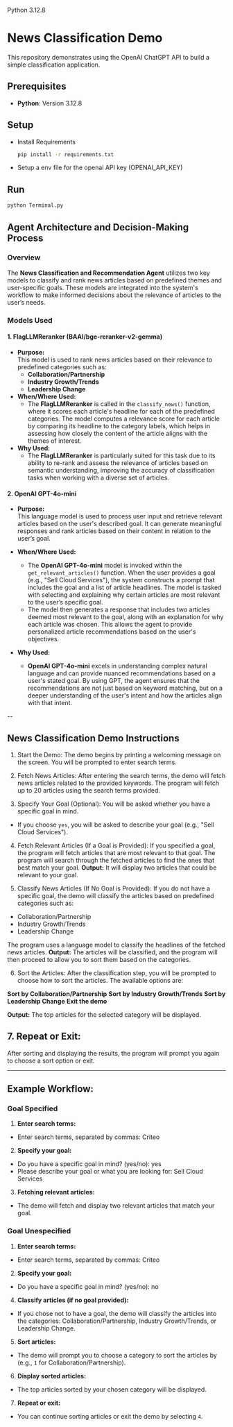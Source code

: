 Python 3.12.8
# News Classification Demo

This repository demonstrates using the OpenAI ChatGPT API to build a simple classification application.

## Prerequisites
- **Python**: Version 3.12.8
 
## Setup
- Install Requirements
  ```bash
  pip install -r requirements.txt
  ```
- Setup a env file for the openai API key (OPENAI_API_KEY)

## Run
```bash
python Terminal.py
```

## Agent Architecture and Decision-Making Process

### Overview

The **News Classification and Recommendation Agent** utilizes two key models to classify and rank news articles based on predefined themes and user-specific goals. These models are integrated into the system's workflow to make informed decisions about the relevance of articles to the user’s needs.

### Models Used

#### 1. **FlagLLMReranker (BAAI/bge-reranker-v2-gemma)**

- **Purpose:**  
  This model is used to rank news articles based on their relevance to predefined categories such as:
  - **Collaboration/Partnership**
  - **Industry Growth/Trends**
  - **Leadership Change**
- **When/Where Used:**
  - The **FlagLLMReranker** is called in the `classify_news()` function, where it scores each article's headline for each of the predefined categories. The model computes a relevance score for each article by comparing its headline to the category labels, which helps in assessing how closely the content of the article aligns with the themes of interest.
- **Why Used:**
  - The **FlagLLMReranker** is particularly suited for this task due to its ability to re-rank and assess the relevance of articles based on semantic understanding, improving the accuracy of classification tasks when working with a diverse set of articles.

#### 2. **OpenAI GPT-4o-mini**

- **Purpose:**  
  This language model is used to process user input and retrieve relevant articles based on the user's described goal. It can generate meaningful responses and rank articles based on their content in relation to the user’s goal.
- **When/Where Used:**

  - The **OpenAI GPT-4o-mini** model is invoked within the `get_relevant_articles()` function. When the user provides a goal (e.g., "Sell Cloud Services"), the system constructs a prompt that includes the goal and a list of article headlines. The model is tasked with selecting and explaining why certain articles are most relevant to the user’s specific goal.
  - The model then generates a response that includes two articles deemed most relevant to the goal, along with an explanation for why each article was chosen. This allows the agent to provide personalized article recommendations based on the user's objectives.

- **Why Used:**
  - **OpenAI GPT-4o-mini** excels in understanding complex natural language and can provide nuanced recommendations based on a user's stated goal. By using GPT, the agent ensures that the recommendations are not just based on keyword matching, but on a deeper understanding of the user's intent and how the articles align with that intent.

--

## News Classification Demo Instructions

1. Start the Demo:
   The demo begins by printing a welcoming message on the screen. You will be prompted to enter search terms.

2. Fetch News Articles:
   After entering the search terms, the demo will fetch news articles related to the provided keywords. The program will fetch up to 20 articles using the search terms provided.

3. Specify Your Goal (Optional):
   You will be asked whether you have a specific goal in mind.

- If you choose `yes`, you will be asked to describe your goal (e.g., "Sell Cloud Services").

4. Fetch Relevant Articles (If a Goal is Provided):
   If you specified a goal, the program will fetch articles that are most relevant to that goal. The program will search through the fetched articles to find the ones that best match your goal.
   **Output:** It will display two articles that could be relevant to your goal.

5. Classify News Articles (If No Goal is Provided):
   If you do not have a specific goal, the demo will classify the articles based on predefined categories such as:

- Collaboration/Partnership
- Industry Growth/Trends
- Leadership Change

The program uses a language model to classify the headlines of the fetched news articles.
**Output:** The articles will be classified, and the program will then proceed to allow you to sort them based on the categories.

6. Sort the Articles:
   After the classification step, you will be prompted to choose how to sort the articles. The available options are:

**Sort by Collaboration/Partnership**
**Sort by Industry Growth/Trends**
**Sort by Leadership Change**
**Exit the demo**

**Output:** The top articles for the selected category will be displayed.

## 7. Repeat or Exit:

After sorting and displaying the results, the program will prompt you again to choose a sort option or exit.

---

## Example Workflow:

### Goal Specified

1. **Enter search terms:**

- Enter search terms, separated by commas: Criteo

2. **Specify your goal:**

- Do you have a specific goal in mind? (yes/no): yes
- Please describe your goal or what you are looking for: Sell Cloud Services

3. **Fetching relevant articles:**

- The demo will fetch and display two relevant articles that match your goal.

### Goal Unespecified

1. **Enter search terms:**

- Enter search terms, separated by commas: Criteo

2. **Specify your goal:**

- Do you have a specific goal in mind? (yes/no): no

4. **Classify articles (if no goal provided):**

- If you chose not to have a goal, the demo will classify the articles into the categories: Collaboration/Partnership, Industry Growth/Trends, or Leadership Change.

5. **Sort articles:**

- The demo will prompt you to choose a category to sort the articles by (e.g., `1` for Collaboration/Partnership).

6. **Display sorted articles:**

- The top articles sorted by your chosen category will be displayed.

7. **Repeat or exit:**

- You can continue sorting articles or exit the demo by selecting `4`.
